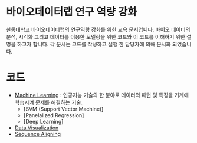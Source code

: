 # 바이오데이터랩 연구 역량 강화 
한동대학교 바이오데이터랩의 연구역량 강화를 위한 교육 문서입니다. 바이오 데이터의 분석, 시각화 그리고 데이터를 이용한 모델링을 위한 코드와 이 코드를 이해하기 위한 설명을 하고자 합니다. 각 문서는 코드를 작성하고 실행 한 담당자에 의해 문서화 되었습니다.

# 코드
- [Machine Learning](https://github.com/GooTec/BDLAB_CODE/tree/master/MachineLearning) : 인공지능 기술의 한 분야로 데이터의 패턴 및 특징을 기계에 학습시켜 문제를 해결하는 기술.
  - [SVM (Support Vector Machine)]  
  - [Panelalized Regression]
  - [Deep Learning]
- [Data Visualization](https://github.com/GooTec/BDLAB_CODE/tree/master/DataVisualization)
- [Sequence Aligning](https://github.com/GooTec/BDLAB_CODE/tree/master/SequenceAligning)
